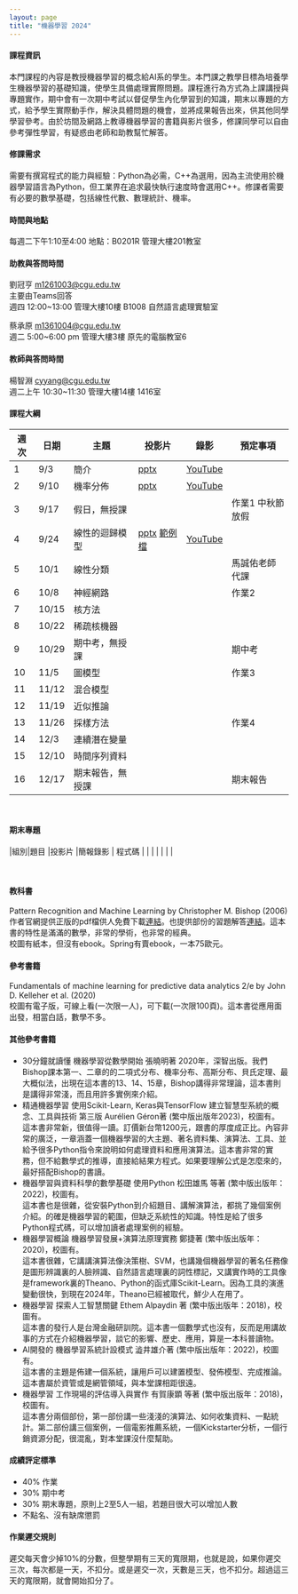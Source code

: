 ```yaml
---
layout: page
title: "機器學習 2024"
---
```

<!--AI2009-63655-->

#### 課程資訊
本門課程的內容是教授機器學習的概念給AI系的學生。本門課之教學目標為培養學生機器學習的基礎知識，使學生具備處理實際問題。課程進行為方式為上課講授與專題實作，期中會有一次期中考試以督促學生內化學習到的知識，期末以專題的方式，給予學生實際動手作，解決具體問題的機會，並將成果報告出來，供其他同學學習參考。由於坊間及網路上教導機器學習的書籍與影片很多，修課同學可以自由參考彈性學習，有疑惑由老師和助教幫忙解答。

#### 修課需求
需要有撰寫程式的能力與經驗：Python為必需，C++為選用，因為主流使用於機器學習語言為Python，但工業界在追求最快執行速度時會選用C++。修課者需要有必要的數學基礎，包括線性代數、數理統計、機率。

#### 時間與地點
每週二下午1:10至4:00 地點：B0201R 管理大樓201教室<br/>

#### 助教與答問時間
劉冠亨 m1261003@cgu.edu.tw<br/>
主要由Teams回答<br/>
週四 12:00~13:00 管理大樓10樓 B1008 自然語言處理實驗室<br/>

蔡承原 m1361004@cgu.edu.tw<br/>
週二 5:00~6:00 pm 管理大樓3樓 原先的電腦教室6  <br/>

#### 教師與答問時間
楊智淵 cyyang@cgu.edu.tw <br/>
週二上午 10:30~11:30 管理大樓14樓 1416室<br/>

#### 課程大綱

|週次|日期  |主題                       |投影片     |錄影         | 預定事項 |
|--- |---   |---                        |---         |---         |---       |
|1   |9/3   | 簡介                      | [pptx](https://changgunguniversity-my.sharepoint.com/:p:/g/personal/d000019097_cgu_edu_tw/EdodITeoV4JPtwdgwoIt-8kBC9oh903o_v2v7XwgtHAsPQ?e=h0f1VQ)           | [YouTube](https://youtu.be/4qVlixSXXBk)           |          |
|2   |9/10  | 機率分佈                  | [pptx](https://changgunguniversity-my.sharepoint.com/:p:/g/personal/d000019097_cgu_edu_tw/EfCvuSj84pdGrPG6J7S-oQkBbTabrpV0BWOZKk-2vH17ww?e=jI7aZj)           | [YouTube](https://youtu.be/yUKJRTU0Te0)           |          |
|3   |9/17  | 假日，無授課              |            |            |作業1 中秋節放假|
|4   |9/24  | 線性的迴歸模型            | [pptx](https://changgunguniversity-my.sharepoint.com/:p:/g/personal/d000019097_cgu_edu_tw/EZR5nhcpUP5FuVthRRWRNnoB0czb_tJGMM2pjkIGKeVY4w?e=eGchQT) [範例檔](https://changgunguniversity-my.sharepoint.com/:f:/g/personal/d000019097_cgu_edu_tw/EqieH0EFJk5NstSdcOH4iYIBWiAZf11sVb30bNnPUahOMg?e=nhRIgv)          | [YouTube](https://youtu.be/qhueEuHDxW8)           |         |
|5   |10/1  | 線性分類                  |            |            |馬誠佑老師代課 |
|6   |10/8  | 神經網路                  |            |            |作業2     |
|7   |10/15 | 核方法                    |            |            |          |
|8   |10/22 | 稀疏核機器                |            |            |          |
|9   |10/29 | 期中考，無授課            |            |            |期中考    |
|10  |11/5  | 圖模型                    |            |            |作業3     |
|11  |11/12 | 混合模型                  |            |            |          |
|12  |11/19 | 近似推論                  |            |            |          |
|13  |11/26 | 採樣方法                  |            |            |作業4     |
|14  |12/3  | 連續潛在變量              |            |            |          |
|15  |12/10 | 時間序列資料              |            |            |          |
|16  |12/17 | 期末報告，無授課          |            |            |期末報告  |

<br/>

#### 期末專題

|組別|題目                               |投影片                  |簡報錄影 | 程式碼  |
|   |                                   |                        |        |         |

<br/>

#### 教科書
Pattern Recognition and Machine Learning by Christopher M. Bishop (2006)<br/>
作者官網提供正版的pdf檔供人免費下載[連結](https://www.microsoft.com/en-us/research/uploads/prod/2006/01/Bishop-Pattern-Recognition-and-Machine-Learning-2006.pdf)。也提供部份的習題解答[連結](https://www.microsoft.com/en-us/research/wp-content/uploads/2016/05/prml-web-sol-2009-09-08.pdf)。這本書的特性是滿滿的數學，非常的學術，也非常的經典。<br/>
校圖有紙本，但沒有ebook。Spring有賣ebook，一本75歐元。

#### 參考書籍
Fundamentals of machine learning for predictive data analytics 2/e by John D. Kelleher et al. (2020)<br/>
校圖有電子版，可線上看(一次限一人)，可下載(一次限100頁)。這本書從應用面出發，相當白話，數學不多。</br>

#### 其他參考書籍
- 30分鐘就讀懂 機器學習從數學開始 張曉明著 2020年，深智出版。我們Bishop課本第一、二章的的二項式分布、機率分布、高斯分布、貝氏定理、最大概似法，出現在這本書的13、14、15章，Bishop講得非常理論，這本書則是講得非常淺，而且用許多實例來介紹。 </br>
- 精通機器學習 使用Scikit-Learn, Keras與TensorFlow 建立智慧型系統的概念、工具與技術 第三版 Aurélien Géron著 (繁中版出版年2023)，校圖有。</br>
這本書非常新，很值得一讀。訂價新台幣1200元，跟書的厚度成正比。內容非常的廣泛，一章涵蓋一個機器學習的大主題、著名資料集、演算法、工具、並給予很多Python指令來說明如何處理資料和應用演算法。這本書非常的實務，但不給數學式的推導，直接給結果方程式。如果要理解公式是怎麼來的，最好搭配Bishop的書讀。
- 機器學習與資料科學的數學基礎 使用Python 松田雄馬 等著 (繁中版出版年：2022)，校圖有。<br/>
這本書也是很雜，從安裝Python到介紹題目、講解演算法，都挑了幾個案例介紹。的確是機器學習的範圍，但缺乏系統性的知識。特性是給了很多Python程式碼，可以增加讀者處理案例的經驗。
- 機器學習概論 機器學習發展+演算法原理實務 鄭捷著 (繁中版出版年：2020)，校圖有。<br/>
這本書很雜，它講講演算法像決策樹、SVM，也講幾個機器學習的著名任務像是圖形辨識裏的人臉辨識、自然語言處理裏的詞性標記，又講實作時的工具像是framework裏的Theano、Python的函式庫Scikit-Learn。因為工具的演進變動很快，到現在2024年，Theano已經被取代，鮮少人在用了。
- 機器學習 探索人工智慧關鍵 Ethem Alpaydin 著 (繁中版出版年：2018)，校圖有。<br/>
這本書的發行人是台灣金融研訓院。這本書一個數學式也沒有，反而是用講故事的方式在介紹機器學習，談它的影響、歷史、應用，算是一本科普讀物。
- AI開發的 機器學習系統計設模式 澁井雄介著 (繁中版出版年：2022)，校圖有。<br/>
這本書的主題是佈建一個系統，讓用戶可以建置模型、發佈模型、完成推論。這本書屬於資管或是網管領域，與本堂課相距很遠。
- 機器學習 工作現場的評估導入與實作 有賀康顕 等著 (繁中版出版年：2018)，校圖有。<br/>
這本書分兩個部份，第一部份講一些淺淺的演算法、如何收集資料、一點統計。第二部份講三個案例，一個電影推薦系統，一個Kickstarter分析，一個行銷資源分配，很混亂，對本堂課沒什麼幫助。

  
#### 成績評定標準
- 40% 作業
- 30% 期中考
- 30% 期末專題，原則上2至5人一組，若題目很大可以增加人數
- 不點名、沒有缺席懲罰

#### 作業遲交規則
遲交每天會少掉10%的分數，但整學期有三天的寬限期，也就是說，如果你遲交三次，每次都是一天，不扣分。或是遲交一次，天數是三天，也不扣分。超過這三天的寬限期，就會開始扣分了。

